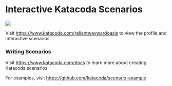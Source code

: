# Interactive Katacoda Scenarios

[![](http://shields.katacoda.com/katacoda/reliantwaywardoasis/count.svg)](https://www.katacoda.com/reliantwaywardoasis "Get your profile on Katacoda.com")

Visit https://www.katacoda.com/reliantwaywardoasis to view the profile and interactive scenarios

### Writing Scenarios
Visit https://www.katacoda.com/docs to learn more about creating Katacoda scenarios

For examples, visit https://github.com/katacoda/scenario-example
